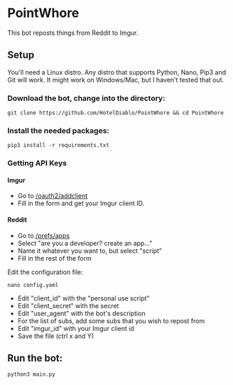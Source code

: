 # PointWhore

This bot reposts things from Reddit to Imgur.

## Setup

You'll need a Linux distro. Any distro that supports Python, Nano, Pip3 and Git will work. It might work on Windows/Mac, but I haven't tested that out.

### Download the bot, change into the directory:

    git clone https://github.com/HotelDiablo/PointWhore && cd PointWhore

### Install the needed packages:

    pip3 install -r requirements.txt

### Getting API Keys

#### Imgur

- Go to [/oauth2/addclient](https://api.imgur.com/oauth2/addclient)
- Fill in the form and get your Imgur client ID.


#### Reddit

- Go to [/prefs/apps](https://old.reddit.com/prefs/apps)
- Select "are you a developer? create an app..."
- Name it whatever you want to, but select "script"
- Fill in the rest of the form

Edit the configuration file:

    nano config.yaml

- Edit "client_id" with the "personal use script"
- Edit "client_secret" with the secret
- Edit "user_agent" with the bot's description
- For the list of subs, add some subs that you wish to repost from
- Edit "imgur_id" with your Imgur client id
- Save the file (ctrl x and Y)

## Run the bot:

    python3 main.py
